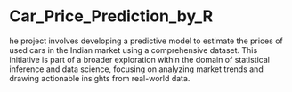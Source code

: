 # Car_Price_Prediction_by_R
he project involves developing a predictive model to estimate the prices of used cars in the Indian market using a comprehensive dataset. This initiative is part of a broader exploration within the domain of statistical inference and data science, focusing on analyzing market trends and drawing actionable insights from real-world data.
